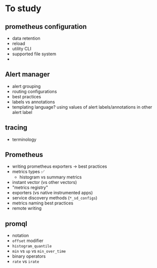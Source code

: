 # To study
## prometheus configuration 
- data retention
- reload 
- utility CLI
- supported file system
- 

## Alert manager
- alert grouping 
- routing configurations
- best practices
- labels vs annotations 
- templating language? using values of alert labels/annotations in other alert label

## tracing
- terminology

## Prometheus
- writing prometheus exporters -> best practices
- metrics types ✅
    - histogram vs summary metrics
- instant vector (vs other vectors)
- "metrics registry"
- exporters (vs native instrumented apps)
- service discovery methods (`*_sd_configs`)
- metrics naming best practices
- remote writing

## promql
- notation
- `offset` modifier
- `histogram_quantile`
- `min` vs `up` vs `min_over_time`
- binary operators
- `rate` vs `irate`